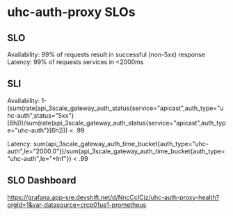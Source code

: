 # uhc-auth-proxy SLOs

## SLO

Availability:  99% of requests result in successful (non-5xx) response 
Latency:  99% of requests services in <2000ms 

## SLI

Availability:  1-(sum(rate(api_3scale_gateway_auth_status{service="apicast",auth_type="uhc-auth",status="5xx"}[6h]))/sum(rate(api_3scale_gateway_auth_status{service="apicast",auth_type="uhc-auth"}[6h]))) < .99

Latency:  sum(api_3scale_gateway_auth_time_bucket{auth_type="uhc-auth",le="2000.0"})/sum(api_3scale_gateway_auth_time_bucket{auth_type="uhc-auth",le="+Inf"}) < .99

## SLO Dashboard
https://grafana.app-sre.devshift.net/d/NncCcICiz/uhc-auth-proxy-health?orgId=1&var-datasource=crcp01ue1-prometheus
